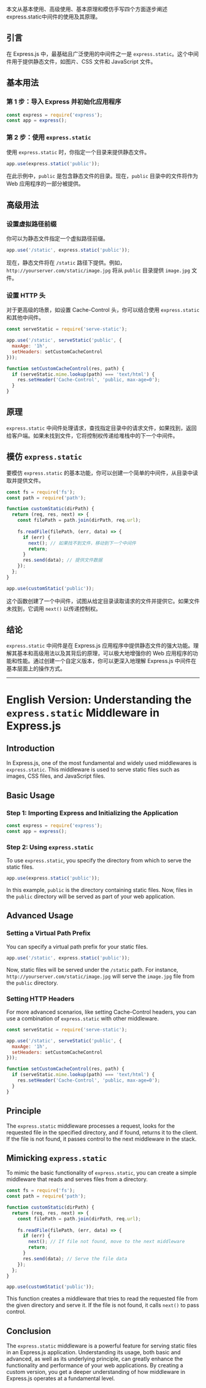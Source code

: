 本文从基本使用、高级使用、基本原理和模仿手写四个方面逐步阐述express.static中间件的使用及其原理。

## 引言

在 Express.js 中，最基础且广泛使用的中间件之一是 `express.static`。这个中间件用于提供静态文件，如图片、CSS 文件和 JavaScript 文件。

## 基本用法

### 第 1 步：导入 Express 并初始化应用程序

```javascript
const express = require('express');
const app = express();
```

### 第 2 步：使用 `express.static`

使用 `express.static` 时，你指定一个目录来提供静态文件。

```javascript
app.use(express.static('public'));
```

在此示例中，`public` 是包含静态文件的目录。现在，`public` 目录中的文件将作为 Web 应用程序的一部分被提供。

## 高级用法

### 设置虚拟路径前缀

你可以为静态文件指定一个虚拟路径前缀。

```javascript
app.use('/static', express.static('public'));
```

现在，静态文件将在 `/static` 路径下提供。例如，`http://yourserver.com/static/image.jpg` 将从 `public` 目录提供 `image.jpg` 文件。

### 设置 HTTP 头

对于更高级的场景，如设置 Cache-Control 头，你可以结合使用 `express.static` 和其他中间件。

```javascript
const serveStatic = require('serve-static');

app.use('/static', serveStatic('public', {
  maxAge: '1h',
  setHeaders: setCustomCacheControl
}));

function setCustomCacheControl(res, path) {
  if (serveStatic.mime.lookup(path) === 'text/html') {
    res.setHeader('Cache-Control', 'public, max-age=0');
  }
}
```

## 原理

`express.static` 中间件处理请求，查找指定目录中的请求文件，如果找到，返回给客户端。如果未找到文件，它将控制权传递给堆栈中的下一个中间件。

## 模仿 `express.static`

要模仿 `express.static` 的基本功能，你可以创建一个简单的中间件，从目录中读取并提供文件。

```javascript
const fs = require('fs');
const path = require('path');

function customStatic(dirPath) {
  return (req, res, next) => {
    const filePath = path.join(dirPath, req.url);
    
    fs.readFile(filePath, (err, data) => {
      if (err) {
        next(); // 如果找不到文件，移动到下一个中间件
        return;
      }
      res.send(data); // 提供文件数据
    });
  };
}

app.use(customStatic('public'));
```

这个函数创建了一个中间件，试图从给定目录读取请求的文件并提供它。如果文件未找到，它调用 `next()` 以传递控制权。

## 结论

`express.static` 中间件是在 Express.js 应用程序中提供静态文件的强大功能。理解其基本和高级用法以及其背后的原理，可以极大地增强你的 Web 应用程序的功能和性能。通过创建一个自定义版本，你可以更深入地理解 Express.js 中间件在基本层面上的操作方式。

---

# English Version: Understanding the `express.static` Middleware in Express.js

## Introduction

In Express.js, one of the most fundamental and widely used middlewares is `express.static`. This middleware is used to serve static files such as images, CSS files, and JavaScript files.

## Basic Usage

### Step 1: Importing Express and Initializing the Application

```javascript
const express = require('express');
const app = express();
```

### Step 2: Using `express.static`

To use `express.static`, you specify the directory from which to serve the static files.

```javascript
app.use(express.static('public'));
```

In this example, `public` is the directory containing static files. Now, files in the `public` directory will be served as part of your web application.

## Advanced Usage

### Setting a Virtual Path Prefix

You can specify a virtual path prefix for your static files.

```javascript
app.use('/static', express.static('public'));
```

Now, static files will be served under the `/static` path. For instance, `http://yourserver.com/static/image.jpg` will serve the `image.jpg` file from the `public` directory.

### Setting HTTP Headers

For more advanced scenarios, like setting Cache-Control headers, you can use a combination of `express.static` with other middleware.

```javascript
const serveStatic = require('serve-static');

app.use('/static', serveStatic('public', {
  maxAge: '1h',
  setHeaders: setCustomCacheControl
}));

function setCustomCacheControl(res, path) {
  if (serveStatic.mime.lookup(path) === 'text/html') {
    res.setHeader('Cache-Control', 'public, max-age=0');
  }
}
```

## Principle

The `express.static` middleware processes a request, looks for the requested file in the specified directory, and if found, returns it to the client. If the file is not found, it passes control to the next middleware in the stack.

## Mimicking `express.static`

To mimic the basic functionality of `express.static`, you can create a simple middleware that reads and serves files from a directory.

```javascript
const fs = require('fs');
const path = require('path');

function customStatic(dirPath) {
  return (req, res, next) => {
    const filePath = path.join(dirPath, req.url);
    
    fs.readFile(filePath, (err, data) => {
      if (err) {
        next(); // If file not found, move to the next middleware
        return;
      }
      res.send(data); // Serve the file data
    });
  };
}

app.use(customStatic('public'));
```

This function creates a middleware that tries to read the requested file from the given directory and serve it. If the file is not found, it calls `next()` to pass control.

## Conclusion

The `express.static` middleware is a powerful feature for serving static files in an Express.js application. Understanding its usage, both basic and advanced, as well as its underlying principle, can greatly enhance the functionality and performance of your web applications. By creating a custom version, you get a deeper understanding of how middleware in Express.js operates at a fundamental level.